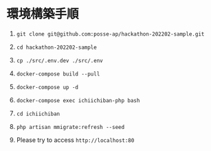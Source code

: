 # 環境構築手順

1. `git clone git@github.com:posse-ap/hackathon-202202-sample.git`

2. `cd hackathon-202202-sample`

3. `cp ./src/.env.dev ./src/.env`

3. `docker-compose build --pull`

4. `docker-compose up -d`

5. `docker-compose exec ichiichiban-php bash`

6. `cd ichiichiban`

7. `php artisan mmigrate:refresh --seed`

8. Please try to access `http://localhost:80`
